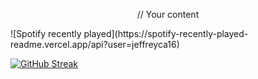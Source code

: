 <p align="center">
// Your content
</p>
![Spotify recently played](https://spotify-recently-played-readme.vercel.app/api?user=jeffreyca16) 

[![GitHub Streak](http://github-readme-streak-stats.herokuapp.com?user=qa1602&theme=dark&exclude_days=Sun&card_width=496)](https://git.io/qa1602)
